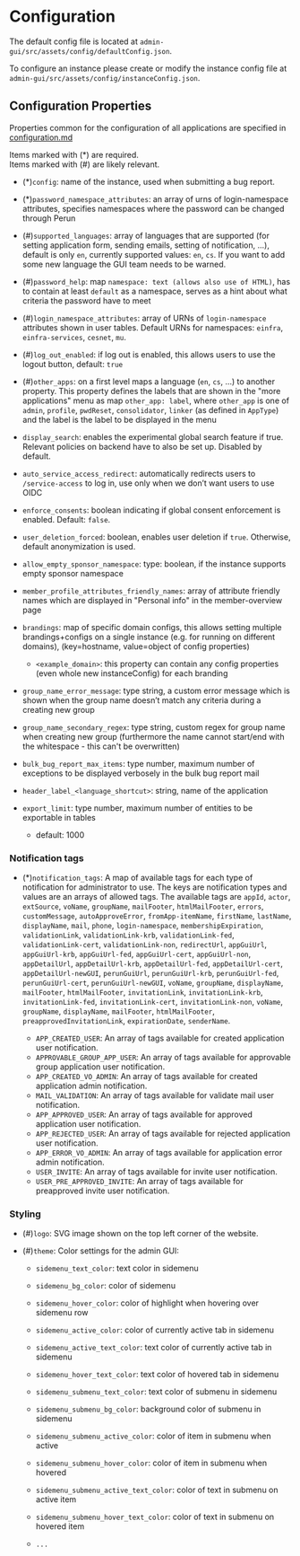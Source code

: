 # Configuration

The default config file is located at `admin-gui/src/assets/config/defaultConfig.json`.

To configure an instance please create or modify the instance config file at `admin-gui/src/assets/config/instanceConfig.json`.

## Configuration Properties
Properties common for the configuration of all applications are specified in [configuration.md](configuration.md)

Items marked with (*) are required.\
Items marked with (#) are likely relevant.

- (*)`config`: name of the instance, used when submitting a bug report.

- (*)`password_namespace_attributes`: an array of urns of login-namespace attributes, specifies namespaces where the password can be changed through Perun

- (#)`supported_languages`: array of languages that are supported (for setting application form, sending emails, setting of notification, ...), default is only `en`, currently supported values: `en`, `cs`. If you want to add some new language the GUI team needs to be warned.

- (#)`password_help`: map `namespace: text (allows also use of HTML)`, has to contain at least `default` as a namespace, serves as a hint about what criteria the password have to meet

- (#)`login_namespace_attributes`: array of URNs of `login-namespace` attributes shown in user tables. Default URNs for
namespaces: `einfra`, `einfra-services`, `cesnet`, `mu`.

- (#)`log_out_enabled`: if log out is enabled, this allows users to use the logout button, default: `true`

- (#)`other_apps`: on a first level maps a language (`en`, `cs`, …) to another property. This property defines the labels that are shown in the "more applications" menu as map `other_app: label`, where `other_app` is one of `admin`, `profile`, `pwdReset`, `consolidator`, `linker` (as defined in `AppType`) and the label is the label to be displayed in the menu

- `display_search`: enables the experimental global search feature if true. Relevant policies on backend have to also be set up. Disabled by default.
- `auto_service_access_redirect`: automatically redirects users to `/service-access` to log in, use only when we don’t want users to use OIDC

- `enforce_consents`: boolean indicating if global consent enforcement is enabled. Default: `false`.

- `user_deletion_forced`: boolean, enables user deletion if `true`. Otherwise, default anonymization is used.

- `allow_empty_sponsor_namespace`: type: boolean, if the instance supports empty sponsor namespace

- `member_profile_attributes_friendly_names`: array of attribute friendly names which are displayed in "Personal info" in the member-overview page

- `brandings`: map of specific domain configs, this allows setting multiple brandings+configs on a single instance (e.g. for running on different domains), (key=hostname, value=object of config properties)
  - `<example_domain>`: this property can contain any config properties (even whole new instanceConfig) for each branding

- `group_name_error_message`: type string, a custom error message which is shown when the group name doesn’t match any criteria during a creating new group

- `group_name_secondary_regex`: type string, custom regex for group name when creating new group (furthermore the name cannot start/end with the whitespace - this can't be overwritten)

- `bulk_bug_report_max_items`: type number, maximum number of exceptions to be displayed verbosely in the bulk bug report mail

- `header_label_<language_shortcut>`: string, name of the application

- `export_limit`: type number, maximum number of entities to be exportable in tables
  - default: 1000

### Notification tags
- (*)`notification_tags`: A map of available tags for each type of notification for administrator to use. The keys are
notification types and values are an arrays of allowed tags. The available tags are `appId`, `actor`, `extSource`, `voName`, `groupName`, `mailFooter`, `htmlMailFooter`, `errors`, `customMessage`, `autoApproveError`, `fromApp-itemName`, `firstName`, `lastName`, `displayName`, `mail`, `phone`, `login-namespace`, `membershipExpiration`, `validationLink`, `validationLink-krb`, `validationLink-fed`, `validationLink-cert`, `validationLink-non`, `redirectUrl`, `appGuiUrl`, `appGuiUrl-krb`, `appGuiUrl-fed`, `appGuiUrl-cert`, `appGuiUrl-non`, `appDetailUrl`, `appDetailUrl-krb`, `appDetailUrl-fed`, `appDetailUrl-cert`, `appDetailUrl-newGUI`, `perunGuiUrl`, `perunGuiUrl-krb`, `perunGuiUrl-fed`, `perunGuiUrl-cert`, `perunGuiUrl-newGUI`, `voName`, `groupName`, `displayName`, `mailFooter`, `htmlMailFooter`, `invitationLink`, `invitationLink-krb`, `invitationLink-fed`, `invitationLink-cert`, `invitationLink-non`, `voName`, `groupName`, `displayName`, `mailFooter`, `htmlMailFooter`, `preapprovedInvitationLink`, `expirationDate`, `senderName`.

  - `APP_CREATED_USER`: An array of tags available for created application user notification.
  - `APPROVABLE_GROUP_APP_USER`: An array of tags available for approvable group application user notification.
  - `APP_CREATED_VO_ADMIN`: An array of tags available for created application admin notification.
  - `MAIL_VALIDATION`: An array of tags available for validate mail user notification.
  - `APP_APPROVED_USER`: An array of tags available for approved application user notification.
  - `APP_REJECTED_USER`: An array of tags available for rejected application user notification.
  - `APP_ERROR_VO_ADMIN`: An array of tags available for application error admin notification.
  - `USER_INVITE`: An array of tags available for invite user notification.
  - `USER_PRE_APPROVED_INVITE`: An array of tags available for preapproved invite user notification.

### Styling
- (#)`logo`: SVG image shown on the top left corner of the website.

- (#)`theme`: Color settings for the admin GUI:

  - `sidemenu_text_color`: text color in sidemenu

  - `sidemenu_bg_color`: color of sidemenu

  - `sidemenu_hover_color`: color of highlight when hovering over sidemenu row

  - `sidemenu_active_color`: color of currently active tab in sidemenu

  - `sidemenu_active_text_color`: text color of currently active tab in sidemenu

  - `sidemenu_hover_text_color`: text color of hovered tab in sidemenu

  - `sidemenu_submenu_text_color`: text color of submenu in sidemenu

  - `sidemenu_submenu_bg_color`: background color of submenu in sidemenu

  - `sidemenu_submenu_active_color`: color of item in submenu when active

  - `sidemenu_submenu_hover_color`: color of item in submenu when hovered

  - `sidemenu_submenu_active_text_color`: color of text in submenu on active item

  - `sidemenu_submenu_hover_text_color`: color of text in submenu on hovered item

  - `...`



